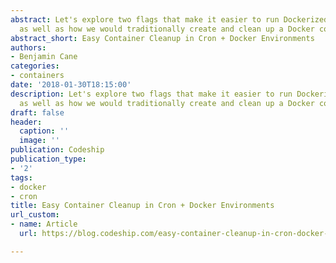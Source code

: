 ```yaml
---
abstract: Let's explore two flags that make it easier to run Dockerized Cron jobs,
  as well as how we would traditionally create and clean up a Docker container.
abstract_short: Easy Container Cleanup in Cron + Docker Environments
authors:
- Benjamin Cane
categories:
- containers
date: '2018-01-30T18:15:00'
description: Let's explore two flags that make it easier to run Dockerized Cron jobs,
  as well as how we would traditionally create and clean up a Docker container.
draft: false
header:
  caption: ''
  image: ''
publication: Codeship
publication_type:
- '2'
tags:
- docker
- cron
title: Easy Container Cleanup in Cron + Docker Environments
url_custom:
- name: Article
  url: https://blog.codeship.com/easy-container-cleanup-in-cron-docker-environments/

---
```


